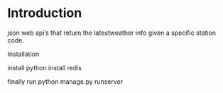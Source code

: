 <h1>Introduction</h1> 
json web api’s that return the latestweather info given a specific station code.

Installation

install python 
install redis

finally run 
python manage.py runserver
